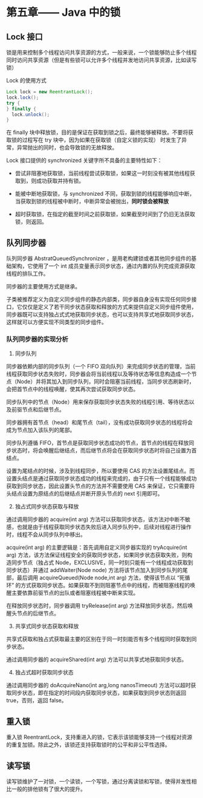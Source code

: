 # 第五章—— Java 中的锁

## Lock 接口

锁是用来控制多个线程访问共享资源的方式，一般来说，一个锁能够防止多个线程同时访问共享资源（但是有些锁可以允许多个线程并发地访问共享资源，比如读写锁）

Lock 的使用方式

```Java
Lock lock = new ReentrantLock();
lock.lock();
try {
} finally {
  lock.unlock();
}
```

在 finally 块中释放锁，目的是保证在获取到锁之后，最终能够被释放。不要将获取锁的过程写在 try 块中，因为如果在获取锁（自定义锁的实现） 时发生了异常，异常抛出的同时，也会导致锁的无故释放。

Lock 接口提供的 synchronized 关键字所不具备的主要特性如下：

* 尝试非阻塞地获取锁，当前线程尝试获取锁，如果这一时刻没有被其他线程获取到，则成功获取并持有锁。

* 能被中断地获取锁，与 synchronized 不同，获取到锁的线程能够响应中断，当获取到锁的线程被中断时，中断异常会被抛出，**同时锁会被释放**

* 超时获取锁，在指定的截至时间之前获取锁，如果截至时间到了仍旧无法获取锁，则返回。

## 队列同步器

队列同步器 AbstratQueuedSynchronizer ，是用老构建锁或者其他同步组件的基础架构，它使用了一个 int 成员变量表示同步状态，通过内置的队列完成资源获取线程的排队工作。

同步器的主要使用方式是继承。

子类被推荐定义为自定义同步组件的静态内部类，同步器自身没有实现任何同步接口，它仅仅是定义了若干同步状态获取和释放的方式来提供自定义同步组件使用，同步器既可以支持独占式式地获取同步状态，也可以支持共享式地获取同步状态，这样就可以方便实现不同类型的同步组件。


### 队列同步器的实现分析

1. 同步队列

  同步器依赖内部的同步队列（一个 FIFO 双向队列）来完成同步状态的管理，当前线程获取同步状态失败时，同步器会将当前线程以及等待状态等信息构造成一个节点（Node）并将其加入到同步队列，同时会阻塞当前线程，当同步状态刷新时，会把首节点中的线程唤醒，使其再次尝试获取同步状态。

  同步队列中的节点（Node）用来保存获取同步状态失败的线程引用、等待状态以及前驱节点和后继节点。

  同步器拥有首节点（head）和尾节点（tail），没有成功获取同步状态的线程将会成为节点加入该队列的尾部。

  同步队列遵循 FIFO，首节点是获取同步状态成功的节点，首节点的线程在释放同步状态时，将会唤醒后继结点，而后继节点将会在获取同步状态时将自己设置为首结点。

  设置为尾结点的时候，涉及到线程同步，所以要使用 CAS 的方法设置尾结点。而设置头结点是通过获取同步状态成功的线程来完成的，由于只有一个线程能够成功获取到同步状态，因此设置头节点的方法并不需要使用 CAS 来保证，它只需要将头结点设置为原结点的后继结点并断开原头节点的 next 引用即可。

2. 独占式同步状态获取与释放

  通过调用同步器的 acquire(int arg) 方法可以获取同步状态，该方法对中断不敏感，也就是由于线程获取同步状态失败后进入同步队列中，后续对线程进行操作时，线程不会从同步队列中移出。

  acquire(int arg) 的主要逻辑是：首先调用自定义同步器实现的 tryAcquire(int arg) 方法，该方法保证线程安全的获取同步状态，如果同步状态获取失败，则构造同步节点（独占式 Node，EXCLUSIVE，同一时刻只能有一个线程成功获取到同步状态）并通过 addWaiter(Node node) 方法将该节点加入到同步队列的尾部，最后调用 acquireQueued(Node node,int arg) 方法，使得该节点以 “死循环” 的方式获取同步状态。如果获取不到则阻塞节点中的线程，而被阻塞线程的唤醒主要依靠前驱节点的出队或者阻塞线程被中断来实现。

  在释放同步状态时，同步器调用 tryRelease(int arg) 方法释放同步状态，然后唤醒头节点的后继节点。

3. 共享式同步状态获取和释放

  共享式获取和独占式获取最主要的区别在于同一时刻能否有多个线程同时获取到同步状态。

  通过调用同步器的 acquireShared(int arg) 方法可以共享式地获取同步状态。

4. 独占式超时获取同步状态

  通过调用同步器的 doAcquireNano(int arg,long nanosTimeout) 方法可以超时获取同步状态，即在指定的时间段内获取同步状态，如果获取到同步状态则返回 true，否则，返回 false。

## 重入锁

重入锁 ReentrantLock，支持重进入的锁，它表示该锁能够支持一个线程对资源的重复加锁。除此之外，该锁还支持获取锁时的公平和非公平性选择。

## 读写锁

读写锁维护了一对锁，一个读锁，一个写锁，通过分离读锁和写锁，使得并发性相比一般的排他锁有了很大的提升。
